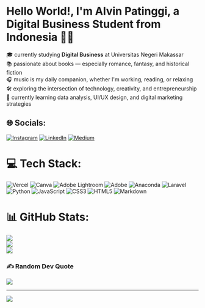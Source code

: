 # Hello World!, I'm Alvin Patinggi, a Digital Business Student from Indonesia 👋🏼
🎓 currently studying **Digital Business** at Universitas Negeri Makassar  
📚 passionate about books — especially romance, fantasy, and historical fiction  
🎧 music is my daily companion, whether I'm working, reading, or relaxing  
🛠️ exploring the intersection of technology, creativity, and entrepreneurship  
🌱 currently learning data analysis, UI/UX design, and digital marketing strategies  


## 🌐 Socials:
[![Instagram](https://img.shields.io/badge/Instagram-%23E4405F.svg?logo=Instagram&logoColor=white)](https://instagram.com/tavoryn4) [![LinkedIn](https://img.shields.io/badge/LinkedIn-%230077B5.svg?logo=linkedin&logoColor=white)](https://linkedin.com/in/alvin-patinggi) [![Medium](https://img.shields.io/badge/Medium-12100E?logo=medium&logoColor=white)](https://medium.com/@tavoryn) 

# 💻 Tech Stack:
![Vercel](https://img.shields.io/badge/vercel-%23000000.svg?style=for-the-badge&logo=vercel&logoColor=white) ![Canva](https://img.shields.io/badge/Canva-%2300C4CC.svg?style=for-the-badge&logo=Canva&logoColor=white) ![Adobe Lightroom](https://img.shields.io/badge/Adobe%20Lightroom-31A8FF.svg?style=for-the-badge&logo=Adobe%20Lightroom&logoColor=white) ![Adobe](https://img.shields.io/badge/adobe-%23FF0000.svg?style=for-the-badge&logo=adobe&logoColor=white) ![Anaconda](https://img.shields.io/badge/Anaconda-%2344A833.svg?style=for-the-badge&logo=anaconda&logoColor=white) ![Laravel](https://img.shields.io/badge/laravel-%23FF2D20.svg?style=for-the-badge&logo=laravel&logoColor=white) ![Python](https://img.shields.io/badge/python-3670A0?style=for-the-badge&logo=python&logoColor=ffdd54) ![JavaScript](https://img.shields.io/badge/javascript-%23323330.svg?style=for-the-badge&logo=javascript&logoColor=%23F7DF1E) ![CSS3](https://img.shields.io/badge/css3-%231572B6.svg?style=for-the-badge&logo=css3&logoColor=white) ![HTML5](https://img.shields.io/badge/html5-%23E34F26.svg?style=for-the-badge&logo=html5&logoColor=white) ![Markdown](https://img.shields.io/badge/markdown-%23000000.svg?style=for-the-badge&logo=markdown&logoColor=white)
# 📊 GitHub Stats:
![](https://github-readme-stats.vercel.app/api?username=tavoryn4&theme=dark&hide_border=false&include_all_commits=false&count_private=false)<br/>
![](https://nirzak-streak-stats.vercel.app/?user=tavoryn4&theme=dark&hide_border=false)<br/>
![](https://github-readme-stats.vercel.app/api/top-langs/?username=tavoryn4&theme=dark&hide_border=false&include_all_commits=false&count_private=false&layout=compact)

### ✍️ Random Dev Quote
![](https://quotes-github-readme.vercel.app/api?type=horizontal&theme=radical)

---
[![](https://visitcount.itsvg.in/api?id=tavoryn4&icon=0&color=0)](https://visitcount.itsvg.in)

<!-- Proudly created with GPRM ( https://gprm.itsvg.in ) -->
